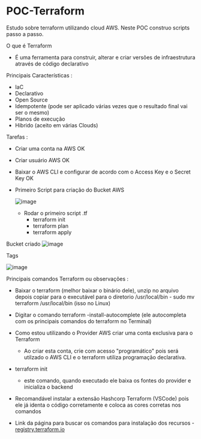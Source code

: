 # POC-Terraform
Estudo sobre terraform utilizando cloud AWS. Neste POC construo scripts passo a passo.

O que é Terraform
- É uma ferramenta para construir, alterar e criar versões de infraestrutura através de código declarativo

Principais Características :
- IaC
- Declarativo
- Open Source
- Idempotente (pode ser aplicado várias vezes que o resultado final vai ser o mesmo)
- Planos de execução
- Hibrido (aceito em várias Clouds)

Tarefas :

- Criar uma conta na AWS OK
- Criar usuário AWS OK
- Baixar o AWS CLI e configurar de acordo com o Access Key e o Secret Key OK
- Primeiro Script para criação do Bucket AWS


  ![image](https://github.com/gsvimieiro/POC-Terraform/assets/25323854/5d34c2a5-f682-4595-814e-c400c45336f2)

  - Rodar o primeiro script .tf
      - terraform init
      - terraform plan
      - terraform apply

Bucket criado
![image](https://github.com/gsvimieiro/POC-Terraform/assets/25323854/37b71dab-0748-4765-9760-3923ef1bda77)

Tags 

![image](https://github.com/gsvimieiro/POC-Terraform/assets/25323854/be6f2e2a-3660-4b32-8228-0bec0140ec5d)


Principais comandos Terraform ou observações :

- Baixar o terraform (melhor baixar o binário dele), unzip no arquivo depois copiar para o executável para o diretorio /usr/local/bin - sudo mv terraform /usr/local/bin (isso no Linux)

- Digitar o comando terraform -install-autocomplete (ele autocompleta com os principais comandos do terraform no Terminal)

- Como estou utilizando o Provider AWS criar uma conta exclusiva para o Terraform
    - Ao criar esta conta, crie com acesso "programático" pois será utilzado o AWS CLI e o terraform utiliza programação declarativa.
 
- terraform init
    - este comando, quando executado ele baixa os fontes do provider e inicializa o backend

- Recomandável instalar a extensão Hashcorp Terraform (VSCode) pois ele já identa o código corretamente e coloca as cores corretas nos comandos

- Link da página para buscar os comandos para instalação dos recursos - [registry.terraform.io](https://registry.terraform.io/)











